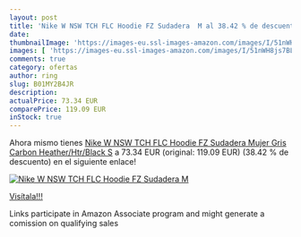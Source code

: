 ```yaml
---
layout: post
title: 'Nike W NSW TCH FLC Hoodie FZ Sudadera  M al 38.42 % de descuento'
date: 
thumbnailImage: 'https://images-eu.ssl-images-amazon.com/images/I/51nWH8js7BL._SL200_.jpg'
images: [ 'https://images-eu.ssl-images-amazon.com/images/I/51nWH8js7BL._SL200_.jpg' ]
comments: true
category: ofertas
author: ring
slug: B01MY2B4JR
description:
actualPrice: 73.34 EUR
comparePrice: 119.09 EUR
inStock: true
---
```


Ahora mismo tienes [Nike W NSW TCH FLC Hoodie FZ Sudadera  Mujer  Gris  Carbon Heather/Htr/Black   S](https://www.amazon.es/dp/B01MY2B4JR/?tag=tolees-21) a 73.34 EUR (original: 119.09 EUR) (38.42 %  de descuento) en el siguiente enlace!

[![Nike W NSW TCH FLC Hoodie FZ Sudadera  M](https://images-eu.ssl-images-amazon.com/images/I/51nWH8js7BL._SL200_.jpg)](https://www.amazon.es/dp/B01MY2B4JR/?tag=tolees-21)

[Visítala!!!](https://www.amazon.es/dp/B01MY2B4JR/?tag=tolees-21)

Links participate in Amazon Associate program and might generate a comission on qualifying sales
